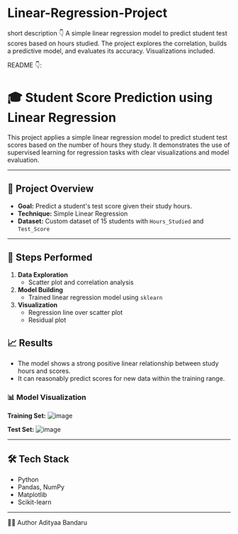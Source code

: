 # Linear-Regression-Project
short description 👇
A simple linear regression model to predict student test scores based on hours studied. The project explores the correlation, builds a predictive model, and evaluates its accuracy. Visualizations included.

README 👇:
# 🎓 Student Score Prediction using Linear Regression

This project applies a simple linear regression model to predict student test scores based on the number of hours they study. It demonstrates the use of supervised learning for regression tasks with clear visualizations and model evaluation.

---

## 📌 Project Overview

- **Goal:** Predict a student's test score given their study hours.
- **Technique:** Simple Linear Regression
- **Dataset:** Custom dataset of 15 students with `Hours_Studied` and `Test_Score`

---
## 🔧 Steps Performed

1. **Data Exploration**
   - Scatter plot and correlation analysis
2. **Model Building**
   - Trained linear regression model using `sklearn`
3. **Visualization**
   - Regression line over scatter plot
   - Residual plot
## 📈 Results

- The model shows a strong positive linear relationship between study hours and scores.
- It can reasonably predict scores for new data within the training range.


### 📊 Model Visualization

**Training Set:**
![image](https://github.com/user-attachments/assets/3e808d98-e16c-4bdd-b074-71e8be6d85a2)

**Test Set:**
![image](https://github.com/user-attachments/assets/2b0489f2-bf11-416d-b66e-4708f7bea58b)

---

## 🛠️ Tech Stack

- Python
- Pandas, NumPy
- Matplotlib
- Scikit-learn

---

🧑‍💻 Author
Adityaa Bandaru
